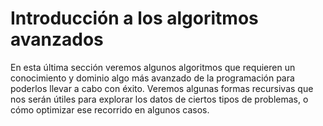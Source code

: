 # Introducción a los algoritmos avanzados

En esta última sección veremos algunos algoritmos que requieren un conocimiento y dominio algo más avanzado de la programación para poderlos llevar a cabo con éxito. Veremos algunas formas recursivas que nos serán útiles para explorar los datos de ciertos tipos de problemas, o cómo optimizar ese recorrido en algunos casos.